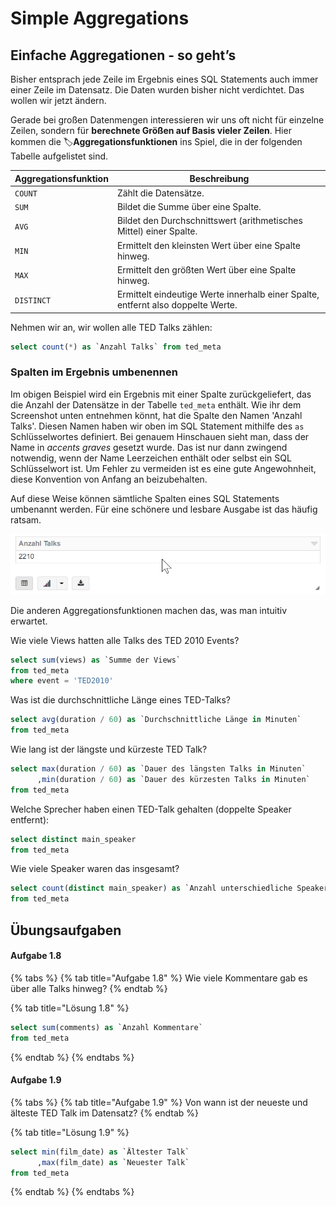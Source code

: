 # Simple Aggregations

## Einfache Aggregationen - so geht’s

Bisher entsprach jede Zeile im Ergebnis eines SQL Statements auch immer einer Zeile im Datensatz. Die Daten wurden bisher nicht verdichtet. Das wollen wir jetzt ändern.

Gerade bei großen Datenmengen interessieren wir uns oft nicht für einzelne Zeilen, sondern für **berechnete Größen auf Basis vieler Zeilen**. Hier kommen die :label:**Aggregationsfunktionen** ins Spiel, die in der folgenden Tabelle aufgelistet sind.

| Aggregationsfunktion | Beschreibung                                                                     |
| -------------------- | -------------------------------------------------------------------------------- |
| `COUNT`              | Zählt die Datensätze.                                                            |
| `SUM`                | Bildet die Summe über eine Spalte.                                               |
| `AVG`                | Bildet den Durchschnittswert (arithmetisches Mittel) einer Spalte.               |
| `MIN`                | Ermittelt den kleinsten Wert über eine Spalte hinweg.                            |
| `MAX`                | Ermittelt den größten Wert über eine Spalte hinweg.                              |
| `DISTINCT`           | Ermittelt eindeutige Werte innerhalb einer Spalte, entfernt also doppelte Werte. |

Nehmen wir an, wir wollen alle TED Talks zählen:

```sql
select count(*) as `Anzahl Talks` from ted_meta
```

### Spalten im Ergebnis umbenennen

Im obigen Beispiel wird ein Ergebnis mit einer Spalte zurückgeliefert, das die Anzahl der Datensätze in der Tabelle `ted_meta` enthält. Wie ihr dem Screenshot unten entnehmen könnt, hat die Spalte den Namen 'Anzahl Talks'. Diesen Namen haben wir oben im SQL Statement mithilfe des `as` Schlüsselwortes definiert. Bei genauem Hinschauen sieht man, dass der Name in _accents graves_ gesetzt wurde. Das ist nur dann zwingend notwendig, wenn der Name Leerzeichen enthält oder selbst ein SQL Schlüsselwort ist. Um Fehler zu vermeiden ist es eine gute Angewohnheit, diese Konvention von Anfang an beizubehalten.

Auf diese Weise können sämtliche Spalten eines SQL Statements umbenannt werden. Für eine schönere und lesbare Ausgabe ist das häufig ratsam.

![](<../../../.gitbook/assets/image (6).png>)

Die anderen Aggregationsfunktionen machen das, was man intuitiv erwartet.&#x20;

Wie viele Views hatten alle Talks des TED 2010 Events?

```sql
select sum(views) as `Summe der Views`
from ted_meta
where event = 'TED2010'
```

Was ist die durchschnittliche Länge eines TED-Talks?

```sql
select avg(duration / 60) as `Durchschnittliche Länge in Minuten`
from ted_meta
```

Wie lang ist der längste und kürzeste TED Talk?

```sql
select max(duration / 60) as `Dauer des längsten Talks in Minuten`
      ,min(duration / 60) as `Dauer des kürzesten Talks in Minuten`
from ted_meta
```

Welche Sprecher haben einen TED-Talk gehalten (doppelte Speaker entfernt):

```sql
select distinct main_speaker
from ted_meta
```

Wie viele Speaker waren das insgesamt?

```sql
select count(distinct main_speaker) as `Anzahl unterschiedliche Speaker`
from ted_meta
```

## Übungsaufgaben

#### Aufgabe 1.8

{% tabs %}
{% tab title="Aufgabe 1.8" %}
Wie viele Kommentare gab es über alle Talks hinweg?
{% endtab %}

{% tab title="Lösung 1.8" %}
```sql
select sum(comments) as `Anzahl Kommentare`
from ted_meta
```
{% endtab %}
{% endtabs %}

#### Aufgabe 1.9

{% tabs %}
{% tab title="Aufgabe 1.9" %}
Von wann ist der neueste und älteste TED Talk im Datensatz?
{% endtab %}

{% tab title="Lösung 1.9" %}
```sql
select min(film_date) as `Ältester Talk`
      ,max(film_date) as `Neuester Talk`
from ted_meta
```
{% endtab %}
{% endtabs %}
